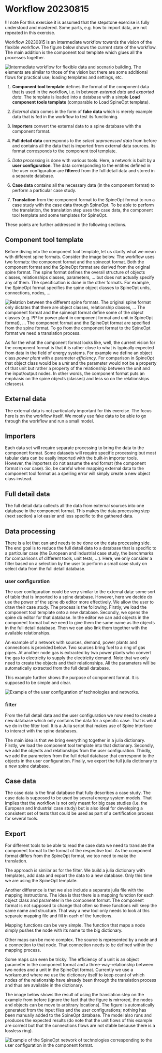 # Workflow 20230815

!!! note
    For this exercise it is assumed that the stepstone exercise is fully understood and mastered. Some parts, e.g. how to import data, are not repeated in this exercise.

Workflow 20230815 is an intermediate workflow towards the vision of the flexible workflow. The figure below shows the current state of the workflow. The main addition is the component tool template which glues all the processes together.

![Intermediate workflow for flexible data and scenario building. The elements are similar to those of the vision but there are some additional flows for practical use; loading templates and settings, etc.](../figs/workflow_20230815.png)

1.  **Component tool template** defines the format of the component data that is used in the workflow, i.e. in between *external data* and *exported data*. The template is loaded into a database with a simple **Load component tools template** (comparable to Load SpineOpt template).

2.  *External data* comes in the form of **fake data** which is merely example data that is fed in the workflow to test its functioning.

3.  **Importers** convert the external data to a spine database with the component format.

4.  **Full detail data** corresponds to the *select unprocessed data* from before and contains all the data that is imported from external data sources. Its format corresponds to the component tool template.

5.  *Data processing* is done with various tools. Here, a network is built by a **user configuration**. The data corresponding to the entities defined in the user configuration are **filter**ed from the full detail data and stored in a separate database.

6.  **Case data** contains all the necessary data (in the component format) to perform a particular case study.

7.  **Translation** from the component format to the SpineOpt format to run a case study with the case data through SpineOpt. To be able to perform the translation, the translation step uses the case data, the component tool template and some templates for SpineOpt.

These points are further addressed in the following sections.

## Component tool template

Before diving into the component tool template, let us clarify what we mean with different spine formats. Consider the image below. The workflow uses two formats: the component format and the spineopt format. Both the component format and the SpineOpt format are derived from the original spine format. The spine format defines the overall structure of objects classes, relationships classes, parameters, ... but does not actually specify any of them. The specification is done in the other formats. For example, the SpineOpt format specifies the spine object classes to SpineOpt units, connections, nodes, ...

![Relation between the different spine formats. The original spine format only dictates that there are object classes, relationship classes, \... The component format and the spineopt format define some of the object classes (e.g. PP for power plant in component format and unit in SpineOpt format), \... The component format and the SpineOpt format are specified from the spine format. To go from the component format to the SpineOpt format we need a translation process.](../figs/workflow_20230815_spine_formats.png)

As for the what the component format looks like, well, the current vision for the component format is that it is rather close to what is typically expected from data in the field of energy systems. For example we define an object class *power plant* with a parameter *efficiency*. For comparison in SpineOpt that object class would be a *unit* and the parameter would not be a property of that unit but rather a property of the relationship between the unit and the input/output nodes. In other words, the component format puts an emphasis on the spine objects (classes) and less so on the relationships (classes).

## External data

The external data is not particularly important for this exercise. The focus here is on the workflow itself. We mostly use fake data to be able to go through the workflow and run a small model.

## Importers

Each data set will require separate processing to bring the data to the component format. Some datasets will require specific processing but most tabular data can be easily imported with the built-in importer tools. However, the importers do not assume the end format (the component format in our case). So, be careful when mapping external data to the component tool format as a spelling error will simply create a new object class instead.

## Full detail data

The full detail data collects all the data from external sources into one database in the component format. This makes the data processing step (next section) a lot easier and less specific to the gathered data.

## Data processing

There is a lot that can and needs to be done on the data processing side. The end goal is to reduce the full detail data to a database that is specific to a particular case (the European and industrial case study, the benchmarks for comparisons of different tools, unit tests, \...). Here, we only consider a filter based on a selection by the user to perform a small case study on select data from the full detail database.

### user configuration

The user configuration could be very similar to the external data: some sort of table that is imported to a spine database. However, here we decide do use the power of the spine db editor more effectively. We allow the user to draw their case study. The process is the following. Firstly, we load the component tool template onto a new database. Secondly, we opens the spine db editor for that database. In the editor we can add objects in the component format but we need to give them the same name as the objects in the full detail database. Then we can also link them together with the available relationships.

An example of a network with sources, demand, power plants and connections is provided below. Two sources bring fuel to a ring of gas pipes. At another node gas is extracted by two power plants who convert the gas to electricity to supply the electricity demand. Note that we only need to create the objects and their relationships. All the parameters will be automatically extracted from the full detail database.

This example further shows the purpose of component format. It is supposed to be simple and clear.

![Example of the user configuration of technologies and networks.](../figs/workflow_20230815_model_general.png)

### filter

From the full detail data and the user configuration we now need to create a new database which only contains the data for a specific case. That is what we do in the filter tool. It is a Julia script that makes use of Spine Interface to interact with the spine databases.

The main idea is that we bring everything together in a julia dictionary. Firstly, we load the component tool template into that dictionary. Secondly, we add the objects and relationships from the user configuration. Thirdly, we add the parameters from the full detail database that correspond to the objects in the user configuration. Finally, we export the full julia dictionary to a new spine database.

## Case data

The case data is the final database that fully describes a case study. The case data is supposed to be used by several energy system models. That implies that the workflow is not only meant for big case studies (i.e. the European and Industrial case study) but is also ideal for developing a consistent set of tests that could be used as part of a certification process for several tools.

## Export

For different tools to be able to read the case data we need to translate the component format to the format of the respective tool. As the component format differs from the SpineOpt format, we too need to make the translation.

The approach is similar as for the filter. We build a julia dictionary with templates, add data and export the data to a new database. Only this time we are using the SpineOpt template.

Another difference is that we also include a separate julia file with the mapping instructions. The idea is that there is a mapping function for each object class and parameter in the component format. The component format is not supposed to change that often so these functions will keep the same name and structure. That way a new tool only needs to look at this separate mapping file and fill in each of the functions.

Mapping functions can be very simple. The function that maps a node simply pushes the node with its name to the big dictionary.

Other maps can be more complex. The source is represented by a node and a connection to that node. That connection needs to be defined within the mapping process.

Some maps can even be tricky. The efficiency of a unit is an object parameter in the component format and a three-way-relationship between two nodes and a unit in the SpineOpt format. Currently we use a workaround where we use the dictionary itself to keep count of which nodes of the relationship have already been through the translation process and thus are available in the dictionary.

The image below shows the result of using the translation step on the example from before (ignore the fact that the figure is mirrored, the nodes and objects can be move to arbitrary locations). The figure is automatically generated from the input files and the user configurations; nothing has been manually added to the SpineOpt database. The model also runs and produces the expected results (do note that the unit flows of this example are correct but that the connections flows are not stable because there is a lossless ring).

![Example of the SpineOpt network of technologies corresponding to the user configuration in the component format.](../figs/workflow_20230815_model_spineopt.png)